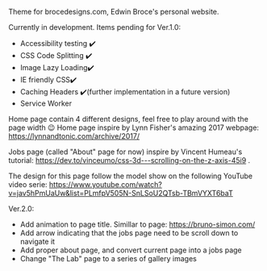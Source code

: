 Theme for brocedesigns.com, Edwin Broce's personal website.

Currently in development. Items pending for Ver.1.0:

* Accessibility testing ✔️ 
* CSS Code Splitting ✔️
* Image Lazy Loading✔️
* IE friendly CSS✔️ 
* Caching Headers ✔️(further implementation in a future version)
* Service Worker

Home page contain 4 different designs, feel free to play around with the page width 😉
Home page inspire by Lynn Fisher's amazing 2017 webpage: https://lynnandtonic.com/archive/2017/

Jobs page (called "About" page for now) inspire by Vincent Humeau's tutorial: https://dev.to/vinceumo/css-3d---scrolling-on-the-z-axis-45i9 .

The design for this page follow the model show on the following YouTube video serie: https://www.youtube.com/watch?v=jav5hPmUaUw&list=PLmfpV505N-SnLSoU2QTsb-TBmVYXT6baT

Ver.2.0:
* Add animation to page title. Simillar to page: https://bruno-simon.com/
* Add arrow indicating that the jobs page need to be scroll down to navigate it
* Add proper about page, and convert current page into a jobs page
* Change "The Lab" page to a series of gallery images
